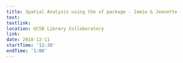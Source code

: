 ```yaml
---
title: Spatial Analysis using the sf package - Jamie & Jeanette
text: 
textlink: 
location: UCSB Library Collaboratory
link: 
date: 2018-12-11
startTime: '11:30'
endTime: '1:00'
---
```

